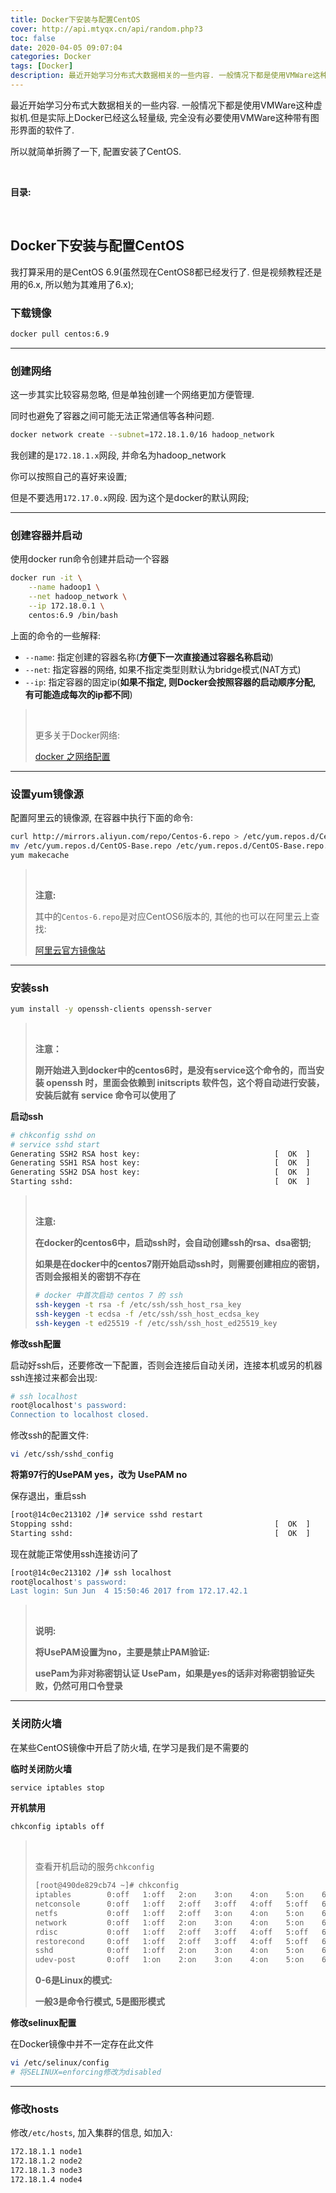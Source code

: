 ```yaml
---
title: Docker下安装与配置CentOS
cover: http://api.mtyqx.cn/api/random.php?3
toc: false
date: 2020-04-05 09:07:04
categories: Docker
tags: [Docker]
description: 最近开始学习分布式大数据相关的一些内容. 一般情况下都是使用VMWare这种虚拟机. 但是实际上Docker已经这么轻量级, 完全没有必要使用VMWare这种带有图形界面的软件了. 所以就简单折腾了一下, 配置安装了CentOS.
---
```


最近开始学习分布式大数据相关的一些内容. 一般情况下都是使用VMWare这种虚拟机.但是实际上Docker已经这么轻量级, 完全没有必要使用VMWare这种带有图形界面的软件了.

所以就简单折腾了一下, 配置安装了CentOS.

<br/>

<!--more-->

**目录:**

<!-- toc -->

<br/>

## Docker下安装与配置CentOS

我打算采用的是CentOS 6.9(虽然现在CentOS8都已经发行了. 但是视频教程还是用的6.x, 所以勉为其难用了6.x);

### 下载镜像

```bash
docker pull centos:6.9
```

****

### 创建网络

这一步其实比较容易忽略, 但是单独创建一个网络更加方便管理.

同时也避免了容器之间可能无法正常通信等各种问题.

```bash
docker network create --subnet=172.18.1.0/16 hadoop_network
```

我创建的是`172.18.1.x`网段, 并命名为hadoop_network

你可以按照自己的喜好来设置;

但是不要选用`172.17.0.x`网段. 因为这个是docker的默认网段;

****

### 创建容器并启动

使用docker run命令创建并启动一个容器

```bash
docker run -it \
    --name hadoop1 \
    --net hadoop_network \
    --ip 172.18.0.1 \
    centos:6.9 /bin/bash
```

上面的命令的一些解释:

-   `--name`: 指定创建的容器名称(**方便下一次直接通过容器名称启动**)
-   `--net`: 指定容器的网络, 如果不指定类型则默认为bridge模式(NAT方式)
-   `--ip`: 指定容器的固定ip(**如果不指定, 则Docker会按照容器的启动顺序分配, 有可能造成每次的ip都不同**)

><br/>
>
>更多关于Docker网络: 
>
>[docker 之网络配置](https://blog.51cto.com/13362895/2130375)

****

### 设置yum镜像源

配置阿里云的镜像源, 在容器中执行下面的命令:

```bash
curl http://mirrors.aliyun.com/repo/Centos-6.repo > /etc/yum.repos.d/CentOS-Base-6-aliyun.repo
mv /etc/yum.repos.d/CentOS-Base.repo /etc/yum.repos.d/CentOS-Base.repo.bak
yum makecache
```

>   <br/>
>
>   **注意:**
>
>   其中的`Centos-6.repo`是对应CentOS6版本的, 其他的也可以在阿里云上查找:
>
>   [阿里云官方镜像站](https://developer.aliyun.com/mirror/)

****

### 安装ssh

```bash
yum install -y openssh-clients openssh-server
```

>   <br/>
>
>   **注意：**
>
>   **刚开始进入到docker中的centos6时，是没有service这个命令的，而当安装 openssh 时，里面会依赖到 initscripts 软件包，这个将自动进行安装，安装后就有 service 命令可以使用了**

**启动ssh**

```bash
# chkconfig sshd on
# service sshd start
Generating SSH2 RSA host key:                              [  OK  ]
Generating SSH1 RSA host key:                              [  OK  ]
Generating SSH2 DSA host key:                              [  OK  ]
Starting sshd:                                             [  OK  ]
```

><br/>
>
>**注意:**
>
>**在docker的centos6中，启动ssh时，会自动创建ssh的rsa、dsa密钥;**
>
>**如果是在docker中的centos7刚开始启动ssh时，则需要创建相应的密钥，否则会报相关的密钥不存在**
>
>```bash
># docker 中首次启动 centos 7 的 ssh
>ssh-keygen -t rsa -f /etc/ssh/ssh_host_rsa_key
>ssh-keygen -t ecdsa -f /etc/ssh/ssh_host_ecdsa_key
>ssh-keygen -t ed25519 -f /etc/ssh/ssh_host_ed25519_key
>```

**修改ssh配置**

启动好ssh后，还要修改一下配置，否则会连接后自动关闭，连接本机或另的机器ssh连接过来都会出现:

```bash
# ssh localhost
root@localhost's password: 
Connection to localhost closed.
```

修改ssh的配置文件:

```bash
vi /etc/ssh/sshd_config
```

**将第97行的UsePAM yes，改为 UsePAM no**

保存退出，重启ssh

```bash
[root@14c0ec213102 /]# service sshd restart
Stopping sshd:                                             [  OK  ]
Starting sshd:                                             [  OK  ]
```

现在就能正常使用ssh连接访问了

```bash
[root@14c0ec213102 /]# ssh localhost
root@localhost's password: 
Last login: Sun Jun  4 15:50:46 2017 from 172.17.42.1
```

><br/>
>
>**说明:**
>
>**将UsePAM设置为no，主要是禁止PAM验证:**
>
>**usePam为非对称密钥认证 UsePam，如果是yes的话非对称密钥验证失败，仍然可用口令登录**

****

### 关闭防火墙

在某些CentOS镜像中开启了防火墙, 在学习是我们是不需要的

**临时关闭防火墙**

```bash
service iptables stop
```

**开机禁用**

```bash
chkconfig iptabls off
```

>   <br/>
>
>   查看开机启动的服务`chkconfig`
>
>   ```bash
>   [root@490de829cb74 ~]# chkconfig
>   iptables       	0:off	1:off	2:on	3:on	4:on	5:on	6:off
>   netconsole     	0:off	1:off	2:off	3:off	4:off	5:off	6:off
>   netfs          	0:off	1:off	2:off	3:on	4:on	5:on	6:off
>   network        	0:off	1:off	2:on	3:on	4:on	5:on	6:off
>   rdisc          	0:off	1:off	2:off	3:off	4:off	5:off	6:off
>   restorecond    	0:off	1:off	2:off	3:off	4:off	5:off	6:off
>   sshd           	0:off	1:off	2:on	3:on	4:on	5:on	6:off
>   udev-post      	0:off	1:on	2:on	3:on	4:on	5:on	6:off
>   ```
>
>   **0-6是Linux的模式:**
>
>   **一般3是命令行模式, 5是图形模式**

**修改selinux配置**

在Docker镜像中并不一定存在此文件

```bash
vi /etc/selinux/config
# 将SELINUX=enforcing修改为disabled
```

****

### 修改hosts

修改`/etc/hosts`, 加入集群的信息, 如加入:

```bash
172.18.1.1 node1
172.18.1.2 node2
172.18.1.3 node3
172.18.1.4 node4
```

<br/>